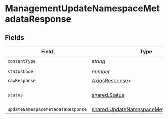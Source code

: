 # ManagementUpdateNamespaceMetadataResponse


## Fields

| Field                                                                                            | Type                                                                                             | Required                                                                                         | Description                                                                                      |
| ------------------------------------------------------------------------------------------------ | ------------------------------------------------------------------------------------------------ | ------------------------------------------------------------------------------------------------ | ------------------------------------------------------------------------------------------------ |
| `contentType`                                                                                    | *string*                                                                                         | :heavy_check_mark:                                                                               | N/A                                                                                              |
| `statusCode`                                                                                     | *number*                                                                                         | :heavy_check_mark:                                                                               | N/A                                                                                              |
| `rawResponse`                                                                                    | [AxiosResponse>](https://axios-http.com/docs/res_schema)                                         | :heavy_minus_sign:                                                                               | N/A                                                                                              |
| `status`                                                                                         | [shared.Status](../../models/shared/status.md)                                                   | :heavy_minus_sign:                                                                               | Default error response                                                                           |
| `updateNamespaceMetadataResponse`                                                                | [shared.UpdateNamespaceMetadataResponse](../../models/shared/updatenamespacemetadataresponse.md) | :heavy_minus_sign:                                                                               | OK                                                                                               |